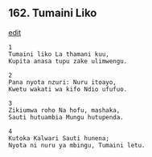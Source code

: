 ## 162. Tumaini Liko
[edit](https://docs.google.com/document/d/1QotspoccSZWWDtqtl%2DevVJbkR7YurgAY/edit?mode=html)




    1
    Tumaini liko La thamani kuu,
    Kupita anasa tupu zake ulimwengu.

    2
    Pana nyota nzuri: Nuru itoayo,
    Kwetu wakati wa kifo Ndio ufufuo.

    3
    Zikiumwa roho Na hofu, mashaka,
    Sauti hutuambia Mungu hutupenda.

    4
    Kutoka Kalwari Sauti hunena;
    Nyota ni nuru ya mbingu, Tumaini letu.
